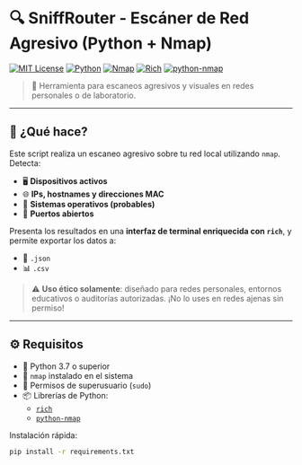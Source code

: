 # 🔍 SniffRouter - Escáner de Red Agresivo (Python + Nmap)

[![MIT License](https://img.shields.io/badge/license-MIT-green.svg)](LICENSE)
[![Python](https://img.shields.io/badge/Python-3.7%2B-blue?logo=python)](https://www.python.org/)
[![Nmap](https://img.shields.io/badge/Nmap-Installed-important?logo=nmap)](https://nmap.org/)
[![Rich](https://img.shields.io/badge/Rich-%F0%9F%92%8E-purple?logo=python)](https://github.com/Textualize/rich)
[![python-nmap](https://img.shields.io/badge/python--nmap-%F0%9F%9A%80-orange)](https://github.com/alexxy/python-nmap)

> 🚨 Herramienta para escaneos agresivos y visuales en redes personales o de laboratorio.

---

## 📡 ¿Qué hace?

Este script realiza un escaneo agresivo sobre tu red local utilizando `nmap`. Detecta:

- 🖥️ **Dispositivos activos**
- 🌐 **IPs, hostnames y direcciones MAC**
- 🧠 **Sistemas operativos (probables)**
- 🔐 **Puertos abiertos**

Presenta los resultados en una **interfaz de terminal enriquecida con `rich`**, y permite exportar los datos a:

- 📄 `.json`
- 📊 `.csv`

> ⚠️ **Uso ético solamente**: diseñado para redes personales, entornos educativos o auditorías autorizadas. ¡No lo uses en redes ajenas sin permiso!

---

## ⚙️ Requisitos

- 🐍 Python 3.7 o superior
- 🔧 `nmap` instalado en el sistema
- 🔐 Permisos de superusuario (`sudo`)
- 📦 Librerías de Python:
  - [`rich`](https://github.com/Textualize/rich)
  - [`python-nmap`](https://github.com/alexxy/python-nmap)

Instalación rápida:

```bash
pip install -r requirements.txt
